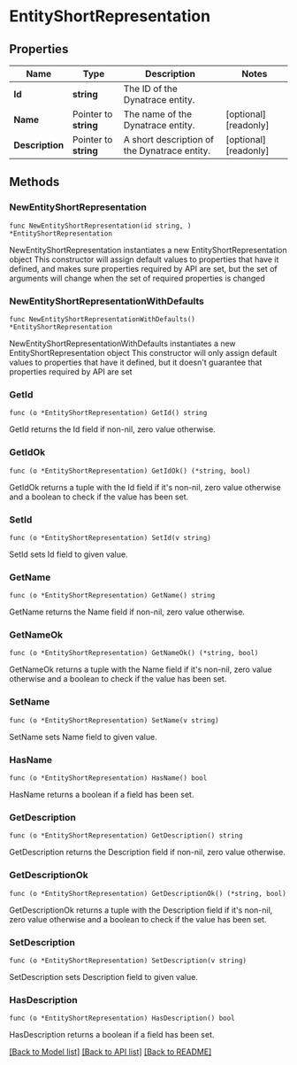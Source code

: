 # EntityShortRepresentation

## Properties

Name | Type | Description | Notes
------------ | ------------- | ------------- | -------------
**Id** | **string** | The ID of the Dynatrace entity. | 
**Name** | Pointer to **string** | The name of the Dynatrace entity. | [optional] [readonly] 
**Description** | Pointer to **string** | A short description of the Dynatrace entity. | [optional] [readonly] 

## Methods

### NewEntityShortRepresentation

`func NewEntityShortRepresentation(id string, ) *EntityShortRepresentation`

NewEntityShortRepresentation instantiates a new EntityShortRepresentation object
This constructor will assign default values to properties that have it defined,
and makes sure properties required by API are set, but the set of arguments
will change when the set of required properties is changed

### NewEntityShortRepresentationWithDefaults

`func NewEntityShortRepresentationWithDefaults() *EntityShortRepresentation`

NewEntityShortRepresentationWithDefaults instantiates a new EntityShortRepresentation object
This constructor will only assign default values to properties that have it defined,
but it doesn't guarantee that properties required by API are set

### GetId

`func (o *EntityShortRepresentation) GetId() string`

GetId returns the Id field if non-nil, zero value otherwise.

### GetIdOk

`func (o *EntityShortRepresentation) GetIdOk() (*string, bool)`

GetIdOk returns a tuple with the Id field if it's non-nil, zero value otherwise
and a boolean to check if the value has been set.

### SetId

`func (o *EntityShortRepresentation) SetId(v string)`

SetId sets Id field to given value.


### GetName

`func (o *EntityShortRepresentation) GetName() string`

GetName returns the Name field if non-nil, zero value otherwise.

### GetNameOk

`func (o *EntityShortRepresentation) GetNameOk() (*string, bool)`

GetNameOk returns a tuple with the Name field if it's non-nil, zero value otherwise
and a boolean to check if the value has been set.

### SetName

`func (o *EntityShortRepresentation) SetName(v string)`

SetName sets Name field to given value.

### HasName

`func (o *EntityShortRepresentation) HasName() bool`

HasName returns a boolean if a field has been set.

### GetDescription

`func (o *EntityShortRepresentation) GetDescription() string`

GetDescription returns the Description field if non-nil, zero value otherwise.

### GetDescriptionOk

`func (o *EntityShortRepresentation) GetDescriptionOk() (*string, bool)`

GetDescriptionOk returns a tuple with the Description field if it's non-nil, zero value otherwise
and a boolean to check if the value has been set.

### SetDescription

`func (o *EntityShortRepresentation) SetDescription(v string)`

SetDescription sets Description field to given value.

### HasDescription

`func (o *EntityShortRepresentation) HasDescription() bool`

HasDescription returns a boolean if a field has been set.


[[Back to Model list]](../README.md#documentation-for-models) [[Back to API list]](../README.md#documentation-for-api-endpoints) [[Back to README]](../README.md)


